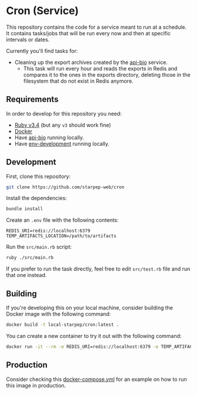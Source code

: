 # Cron (Service)

This repository contains the code for a service meant to run at a schedule. It contains tasks/jobs that will be run every now and then at specific intervals or dates.

Currently you'll find tasks for:

* Cleaning up the export archives created by the [api-bio](https://github.com/starpep-web/api-bio) service.
  * This task will run every hour and reads the exports in Redis and compares it to the ones in the exports directory, deleting those in the filesystem that do not exist in Redis anymore.

## Requirements

In order to develop for this repository you need:

* [Ruby v3.4](https://www.ruby-lang.org/en/) (but any `v3` should work fine)
* [Docker](https://www.docker.com/products/docker-desktop/)
* Have [api-bio](https://github.com/starpep-web/api-bio) running locally.
* Have [env-development](https://github.com/starpep-web/env-development) running locally.

## Development

First, clone this repository:

```bash
git clone https://github.com/starpep-web/cron
```

Install the dependencies:

```bash
bundle install
```

Create an `.env` file with the following contents:

```text
REDIS_URI=redis://localhost:6379
TEMP_ARTIFACTS_LOCATION=/path/to/artifacts
```

Run the `src/main.rb` script:

```bash
ruby ./src/main.rb
```

If you prefer to run the task directly, feel free to edit `src/test.rb` file and run that one instead.

## Building

If you're developing this on your local machine, consider building the Docker image with the following command:

```bash
docker build -t local-starpep/cron:latest .
```

You can create a new container to try it out with the following command:

```bash
docker run -it --rm -e REDIS_URI=redis://localhost:6379 -e TEMP_ARTIFACTS_LOCATION=/path/to/artifacts local-starpep/cron:latest
```

## Production

Consider checking this [docker-compose.yml](https://github.com/starpep-web/env-production/blob/main/docker-compose.yml) for an example on how to run this image in production.
